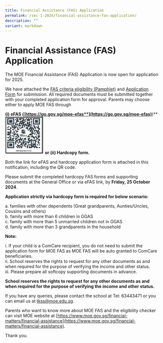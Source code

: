 ```yaml
---
title: Financial Assistance (FAS) Application
permalink: /sec-1-2024/financial-assistance-fas-application/
description: ""
variant: markdown
---
```

# Financial Assistance (FAS) Application

The MOE Financial Assistance (FAS) Application is now open for application for 2025.

We have attached the [FAS criteria eligibility (Pamphlet)](/files/Document_4a_MOE_FAS_pamphlet__EL_.pdf) and [Application Form](/files/MOE_FAS_Application_Form_2025.pdf) for submission. All required documents must be submitted together with your completed application form for approval. Parents may choose either to apply MOE FAS through

**(i) eFAS (**[**https://go.gov.sg/moe-efas**](https://go.gov.sg/moe-efas)**)**
<img src="/images/Sec%201%202023/eFAS.jpg" style="width:25%">
		 **or (ii) Hardcopy form.**

Both the link for eFAS and hardcopy application form is attached in this notification, including the QR code.

Please submit the completed hardcopy FAS forms and supporting documents at the General Office or via eFAS link, by **Friday, 25 October 2024**.

**Application strictly via hardcopy form is required for below scenario:**

a.  families with other dependents (Great grandparents, Aunties/Uncles, Cousins and others) <br>
b.  family with more than 6 children in GGAS <br>
c.  family with more than 5 unmarried children not in GGAS <br> 
d.  family with more than 3 grandparents in the household <br>

**Note:**

i.  If your child is a ComCare recipient, you do not need to submit the application form for MOE FAS as MOE FAS will be auto granted to ComCare beneficiaries.  <br>
ii.  School reserves the rights to request for any other documents as and when required for the purpose of verifying the income and other status.  <br>
iii.  Please prepare all softcopy supporting documents in advance. <br>

**School reserves the rights to request for any other documents as and when required for the purpose of verifying the income and other status.**

If you have any queries, please contact the school at Tel: 63443471 or you can email us at&nbsp;[tkss@moe.edu.sg](mailto:tkss@moe.edu.sg).

Parents who want to know more about MOE FAS and the eligibility checker can visit MOE website at&nbsp;[https://www.moe.gov.sg/financial-matters/financial-assistance](https://www.moe.gov.sg/financial-matters/financial-assistance).

Thank you.